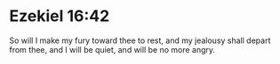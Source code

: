 # Ezekiel 16:42

So will I make my fury toward thee to rest, and my jealousy shall depart from thee, and I will be quiet, and will be no more angry.